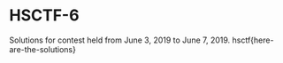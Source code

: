 # HSCTF-6
Solutions for contest held from June 3, 2019 to June 7, 2019. hsctf{here-are-the-solutions}
